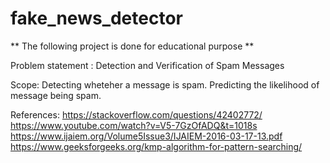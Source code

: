 # fake_news_detector


** The following project is done for educational purpose **


Problem statement :
Detection and Verification of Spam Messages


Scope: 
Detecting wheteher a message is spam.
Predicting the likelihood of message being spam.


References:
https://stackoverflow.com/questions/42402772/
https://www.youtube.com/watch?v=V5-7GzOfADQ&t=1018s
https://www.ijaiem.org/Volume5Issue3/IJAIEM-2016-03-17-13.pdf
https://www.geeksforgeeks.org/kmp-algorithm-for-pattern-searching/
